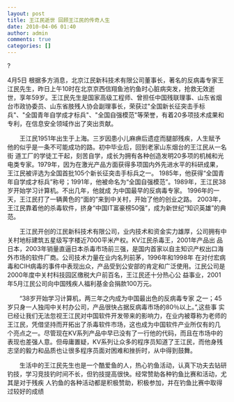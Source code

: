 ```yaml
---
layout: post
title: 王江民逝世 回顾王江民的传奇人生
date: 2010-04-06 01:40
author: admin
comments: true
categories: []
---
```

?

4月5日 根据多方消息，北京江民新科技术有限公司董事长，著名的反病毒专家王江民先生，昨日上午10时在北京京西信翔鱼池钓鱼时心脏病突发，抢救无效逝世，享年59岁。王江民先生是国家高级工程师、曾担任中国残联理事、山东省烟台市政协委员、山东省肢残人协会副理事长，荣获过"全国新长征突击手标兵"、"全国青年自学成才标兵"、"全国自强模范"等荣誉，有着20多项技术成果和专利，在信息安全领域作出了突出贡献。

　　王江民1951年出生于上海。三岁因患小儿麻痹后遗症而腿部残疾，人生赋予他的似乎是一条不可能成功的路。初中毕业后，回到老家山东烟台的王江民从一名街 道工厂的学徒工干起，刻苦自学，成长为拥有各种创造发明20多项的机械和光电类专家。1979年，因为在激光产品方面获得多项国内外先进水平的科研成果， 王江民被评选为全国首批105个新长征突击手标兵之一。 1985年，他获得“全国青年自学成才标兵”称号；1991年，他被命名为“全国自强模范”。1989年，王江民38岁开始学习计算机。不出几年，他就成 为中国最早的反病毒专家。 1996年的一天，王江民打了一辆黄色的“面的”来到中关村，开始了他的创业之路。 2003年，王江民靠着他的杀毒软件，挤身“中国IT富豪榜50强”，成为新世纪“知识英雄”的典范。

　　王江民开创的江民新科技术有限公司，业内技术和资金实力雄厚，公司拥有中关村地标建筑五星级写字楼近7000平米产权。KV江民杀毒王，2001年产品出 品日本，2003年销量直逼日本杀毒市场前三强，是国内首家以自主知识产权出口海外市场的软件厂商。公司技术力量在业内名列前茅，1996年和1998年 在对付宏病毒和CIH病毒的事件中表现出众，产品受到公安部的肯定和广泛使用。江民公司是2000年度中关村科技园区缴税大户前百名，王江民还十分热心公 益事业，2001年5月江民公司向中国残疾人福利基金会捐款100万元。

　　“38岁开始学习计算机，两三年之内成为中国最出色的反病毒专家 之一；45岁只身一人独闯中关村办公司，产品很快占据反病毒市场的80％以上。”,这些事 实已经让我们无法忽视王江民对中国软件开发带来的影响力，在业内被尊称为老师的王江民，凭借坚持而开拓出了杀毒软件市场，这也成为中国软件产业所仅有的几 个亮点之一。尽管现在KV系列产品中早已没有了一行他的代码，而且在市场中的表现也差强人意。但毋庸置疑，KV系列让众多的程序员知道了王江民，而他身残 志坚的毅力和品质也让很多程序员面对困难和挫折时，从中得到鼓舞。

　　生活中的王江民先生也是一个酷爱鱼的人，热心钓鱼活动，认真下功夫去钻研钓技，学习竞技钓时间不长，但钓技提高很快。经常赞助各种钓鱼比赛和活动，尤其是对于残疾 人钓鱼的各种活动都是积极赞助，积极参加，并在钓鱼比赛中取得过较好的成绩

